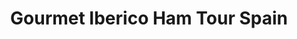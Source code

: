 ---
slug: iberico-ham-tour-spain
title: 'Gourmet Iberico Ham Tour Spain'
description: 'Discover the authentic taste of Spain with our Iberico ham Tour Spain'
featured: 'New'
price: '30'
stars: '5.0'
reviews: '470'
image:
    url: '/src/img/tours/iberian-ham-and-wine-tasting-in-madrid.webp'
    alt: 'El logotipo completo de Astro.'
gallery: ["","",""]
bokun: 'https://widgets.bokun.io/online-sales/6b1de543-f859-42f0-8332-446d14d349f4/experience/806806?partialView=1'
---